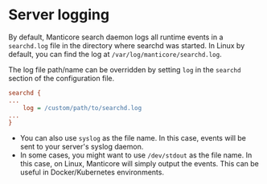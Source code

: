 # Server logging

By default, Manticore search daemon logs all runtime events in a `searchd.log` file in the directory where searchd was started. In Linux by default, you can find the log at `/var/log/manticore/searchd.log`.

The log file path/name can be overridden by setting `log` in the `searchd` section of the configuration file.

```ini
searchd {
...
    log = /custom/path/to/searchd.log
...
}
```

* You can also use `syslog` as the file name. In this case, events will be sent to your server's syslog daemon.
* In some cases, you might want to use `/dev/stdout` as the file name. In this case, on Linux, Manticore will simply output the events. This can be useful in Docker/Kubernetes environments.


<!-- proofread -->

